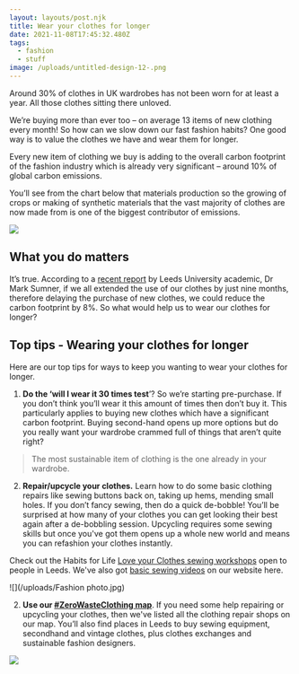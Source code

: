 ```yaml
---
layout: layouts/post.njk
title: Wear your clothes for longer
date: 2021-11-08T17:45:32.480Z
tags:
  - fashion
  - stuff
image: /uploads/untitled-design-12-.png
---
```

Around 30% of clothes in UK wardrobes has not been worn for at least a year.  All those clothes sitting there unloved. 

We’re buying more than ever too – on average 13 items of new clothing every month! So how can we slow down our fast fashion habits? One good way is to value the clothes we have and wear them for longer. 

Every new item of clothing we buy is adding to the overall carbon footprint of the fashion industry which is already very significant – around 10% of global carbon emissions. 

You’ll see from the chart below that materials production so the growing of crops or making of synthetic materials that the vast majority of clothes are now made from is one of the biggest contributor of emissions. 

![](/uploads/clothingrelatedemissions.jpg)

## What you do matters

It’s true. According to a [recent report](https://www.policyconnect.org.uk/research/net-zero-exchanges-connecting-policy-and-research-climate-action) by Leeds University academic, Dr Mark Sumner, if we all extended the use of our clothes by just nine months, therefore delaying the purchase of new clothes, we could reduce the carbon footprint by 8%.  So what would help us to wear our clothes for longer? 

## Top tips - Wearing your clothes for longer

Here are our top tips for ways to keep you wanting to wear your clothes for longer.  

1. **Do the ‘will I wear it 30 times test**’? So we’re starting pre-purchase.  If you don’t think you’ll wear it this amount of times then don’t buy it.  This particularly applies to buying new clothes which have a significant carbon footprint.  Buying second-hand opens up more options but do you really want your wardrobe crammed full of things that aren’t quite right?

> The most sustainable item of clothing is the one already in your wardrobe.

2. **Repair/upcycle your clothes.**  Learn how to do some basic clothing repairs like sewing buttons back on, taking up hems, mending small holes.  If you don’t fancy sewing, then do a quick de-bobble! You’ll be surprised at how many of your clothes you can get looking their best again after a de-bobbling session.  Upcycling requires some sewing skills but once you've got them opens up a whole new world and means you can refashion your clothes instantly.  

Check out the Habits for Life [Love your Clothes sewing workshops](https://www.loveyourclothes.org.uk/habits-life) open to people in Leeds.  We've also got [basic sewing videos](https://www.zerowasteleeds.org.uk/projects/zero-waste-clothing/) on our website here. 

![](/uploads/Fashion photo.jpg)

2. **Use our [\#ZeroWasteClothing map](https://map.zerowasteleeds.org.uk/#/)**.  If you need some help repairing or upcycling your clothes, then we've listed all the clothing repair shops on our map.  You’ll also find places in Leeds to buy sewing equipment, secondhand and vintage clothes, plus clothes exchanges and sustainable fashion designers.

![](/uploads/map.png)
